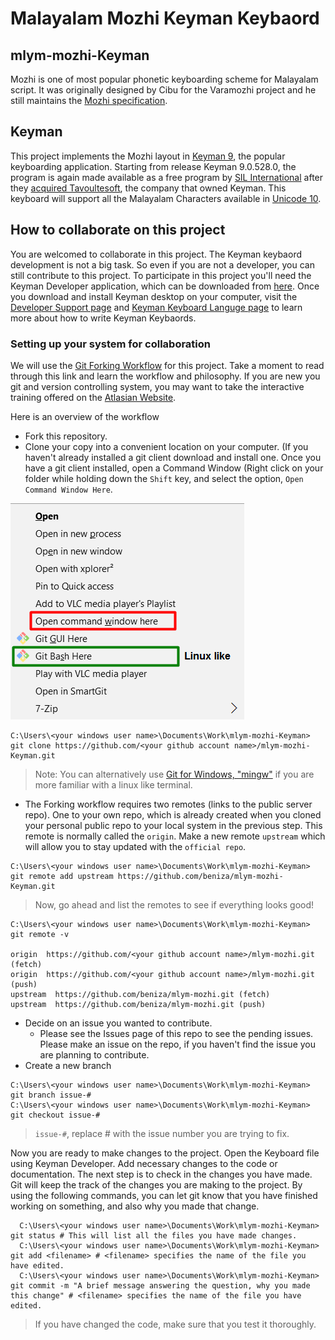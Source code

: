 # Malayalam Mozhi Keyman Keybaord
## mlym-mozhi-Keyman
Mozhi is one of most popular phonetic keyboarding scheme for Malayalam script. It was originally designed by Cibu for the Varamozhi project and he still maintains the [Mozhi specification](https://sites.google.com/site/cibu/mozhi/mozhi2).

## Keyman
This project implements the Mozhi layout in [Keyman 9](https://keyman.com/), the popular keyboarding application. Starting from release Keyman 9.0.528.0, the program is again made available as a free program by [SIL International](www.sil.org) after they [acquired Tavoultesoft](https://keyman.com/sil-acquisition/), the company that owned Keyman. This keyboard will support all the Malayalam Characters available in [Unicode 10](http://unicode.org/charts/PDF/U0D00.pdf).

## How to collaborate on this project
You are welcomed to collaborate in this project. The Keyman keybaord development is not a big task. So even if you are not a developer, you can still contribute to this project. To participate in this project you'll need the Keyman Developer application, which can be downloaded from [here](https://keyman.com/developer/). Once you download and install Keyman desktop on your computer, visit the [Developer Support page](https://help.keyman.com/developer/9.0/guides/) and [Keyman Keyboard Languge page](https://help.keyman.com/developer/language/) to learn more about how to write Keyman Keybaords.

### Setting up your system for collaboration
We will use the [Git Forking Workflow](https://www.atlassian.com/git/tutorials/comparing-workflows#forking-workflow) for this project. Take a moment to read through this link and learn the workflow and philosophy. If you are new you git and version controlling system, you may want to take the interactive training offered on the [Atlasian Website](https://www.atlassian.com/git/tutorials/learn-git-with-bitbucket-cloud).

Here is an overview of the workflow
  - Fork this repository.
  - Clone your copy into a convenient location on your computer. (If you haven't already installed a git client download and install one. Once you have a git client installed, open a Command Window (Right click on your folder while holding down the `Shift` key, and select the option, `Open Command Window Here`.
  
![Open Command Window](./_img/cmd.png "How to open a command line window on Windows")

```shell
C:\Users\<your windows user name>\Documents\Work\mlym-mozhi-Keyman> git clone https://github.com/<your github account name>/mlym-mozhi-Keyman.git
```
> Note: You can alternatively use [Git for Windows, "mingw"](https://git-for-windows.github.io/) if you are more familiar with a linux like terminal.

  - The Forking workflow requires two remotes (links to the public server repo). One to your own repo, which is already created when you cloned your personal public repo to your local system in the previous step. This remote is normally called the `origin`. Make a new remote `upstream` which will allow you to stay updated with the `official repo`. 
  
```shell
C:\Users\<your windows user name>\Documents\Work\mlym-mozhi-Keyman> git remote add upstream https://github.com/beniza/mlym-mozhi-Keyman.git
```
> Now, go ahead and list the remotes to see if everything looks good!

```shell
C:\Users\<your windows user name>\Documents\Work\mlym-mozhi-Keyman> git remote -v

origin  https://github.com/<your github account name>/mlym-mozhi.git (fetch)
origin  https://github.com/<your github account name>/mlym-mozhi.git (push)
upstream  https://github.com/beniza/mlym-mozhi.git (fetch)
upstream  https://github.com/beniza/mlym-mozhi.git (push)

```
  - Decide on an issue you wanted to contribute.
    - Please see the Issues page of this repo to see the pending issues. Please make an issue on the repo, if you haven't find the issue you are planning to contribute.
  - Create a new branch
  ```shell
  C:\Users\<your windows user name>\Documents\Work\mlym-mozhi-Keyman> git branch issue-#
  C:\Users\<your windows user name>\Documents\Work\mlym-mozhi-Keyman> git checkout issue-#
 ```
  > `issue-#`, replace # with the issue number you are trying to fix.

Now you are ready to make changes to the project. Open the Keyboard file using Keyman Developer. Add necessary changes to the code or documentation. The next step is to check in the changes you have made. Git will keep the track of the changes you are making to the project. By using the following commands, you can let git know that you have finished working on something, and also why you made that change. 
```shell
  C:\Users\<your windows user name>\Documents\Work\mlym-mozhi-Keyman> git status # This will list all the files you have made changes.
  C:\Users\<your windows user name>\Documents\Work\mlym-mozhi-Keyman> git add <filename> # <filename> specifies the name of the file you have edited.
  C:\Users\<your windows user name>\Documents\Work\mlym-mozhi-Keyman> git commit -m "A brief message answering the question, why you made this change" # <filename> specifies the name of the file you have edited.
```
> If you have changed the code, make sure that you test it thoroughly.


